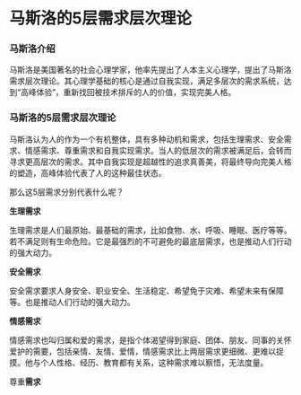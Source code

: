 # 马斯洛的5层需求层次理论

### 马斯洛介绍

马斯洛是美国著名的社会心理学家，他率先提出了人本主义心理学，提出了马斯洛需求层次理论。其心理学基础的核心是通过自我实现，满足多层次的需求系统，达到“高峰体验”，重新找回被技术排斥的人的价值，实现完美人格。

### 马斯洛的5层需求层次理论

马斯洛认为人的作为一个有机整体，具有多种动机和需求，包括生理需求、安全需求、情感需求、尊重需求和自我实现需求。当人的低层次的需求被满足后，会转而寻求更高层次的需求。其中自我实现是超越性的追求真善美，将最终导向完美人格的塑造，高峰体验代表了人的这种最佳状态。

那么这5层需求分别代表什么呢？

**生理需求**

生理需求是人们最原始、最基础的需求，比如食物、水、呼吸、睡眠、医疗等等。若不满足则有生命危险。它是最强烈的不可避免的最底层需求，也是推动人们行动的强大动力。

**安全需求**

安全需求要求人身安全、职业安全、生活稳定、希望免于灾难、希望未来有保障等。也是推动人们行动的强大动力。

**情感需求**

情感需求也叫归属和爱的需求，是指个体渴望得到家庭、团体、朋友、同事的关怀爱护的需要，包括亲情、友情、爱情，情感需求比上两层需求更细微、更难以捉摸。他与个人性格、经历、教育都有关系，这种需求难以察悟，无法度量。

尊重**需求**



